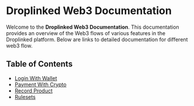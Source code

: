 # Droplinked Web3 Documentation

Welcome to the **Droplinked Web3 Documentation**. This documentation provides an overview of the Web3 flows of various features in the Droplinked platform. Below are links to detailed documentation for different web3 flow.

## Table of Contents

-   [Login With Wallet](./login-with-wallet.md)
-   [Payment With Crypto](./payment-flow.md)
-   [Record Product](./record-product.md)
-   [Rulesets](./ruleset-access-control.md)
